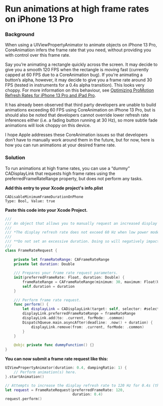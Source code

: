 # Run animations at high frame rates on iPhone 13 Pro

### Background

When using a UIViewPropertyAnimator to animate objects on iPhone 13 Pro, CoreAnimation infers the frame rate that you need, without providing you with control over this frame rate.

Say you’re animating a rectangle quickly across the screen. It may decide to give you a smooth 120 FPS when the rectangle is moving fast (currently capped at 60 FPS due to a CoreAnimation bug). If you’re animating a button’s alpha, however, it may decide to give you a frame rate around 30 FPS (tested in instruments for a 0.4s alpha transition). This looks very choppy. For more information on this behaviour, see [Optimizing ProMotion Refresh Rates for iPhone 13 Pro and iPad Pro](https://developer.apple.com/documentation/quartzcore/optimizing_promotion_refresh_rates_for_iphone_13_pro_and_ipad_pro).

It has already been observed that third party developers are unable to build animations exceeding 60 FPS using CoreAnimation on iPhone 13 Pro, but is should also be noted that developers cannot override lower refresh rate inferences either (i.e. a fading button running at 30 Hz), so more subtle fade animations will look choppy on this device.

I hope Apple addresses these CoreAnimation issues so that developers don’t have to manually work around them in the future, but for now, here is how you can run animations at your desired frame rate.

### Solution

To run animations at high frame rates, you can use a “dummy” CADisplayLink that requests high frame rates using the preferredFrameRateRange property, but does not perform any tasks.

**Add this entry to your Xcode project's info.plist**
```
CADisableMinimumFrameDurationOnPhone
Type: Bool, Value: true
```

**Paste this code into your Xcode Project.**

```swift
///
/// An object that allows you to manually request an increased display refresh rate on ProMotion devices.
///
/// *The display refresh rate does not exceed 60 Hz when low power mode is enabled.*
///
/// **Do not set an excessive duration. Doing so will negatively impact battery life.**
///
class FrameRateRequest {
    
    private let frameRateRange: CAFrameRateRange
    private let duration: Double
    
    /// Prepares your frame rate request parameters.
    init(preferredFrameRate: Float, duration: Double) {
        frameRateRange = CAFrameRateRange(minimum: 30, maximum: Float(UIScreen.main.maximumFramesPerSecond), preferred: preferredFrameRate)
        self.duration = duration
    }
    
    /// Perform frame rate request.
    func perform() {
        let displayLink = CADisplayLink(target: self, selector: #selector(dummyFunction))
        displayLink.preferredFrameRateRange = frameRateRange
        displayLink.add(to: .current, forMode: .common)
        DispatchQueue.main.asyncAfter(deadline: .now() + duration) {
            displayLink.remove(from: .current, forMode: .common)
        }
    }
    
    @objc private func dummyFunction() {}
}
```

**You can now submit a frame rate request like this:**
```swift
UIViewPropertyAnimator(duration: 0.4, dampingRatio: 1) {
    // Perform animation(s) here.
}.startAnimation()

// Attempts to increase the display refresh rate to 120 Hz for 0.4s (the expected duration of the animation).
let request = FrameRateRequest(preferredFrameRate: 120,
                               duration: 0.4)
request.perform()
```
